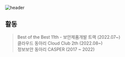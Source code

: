 ![header](https://capsule-render.vercel.app/api?type=waving&color=gradient&height=300&section=header&text=Floodnut&fontAlign=75&fontSize=70&desc=I%27m%20gonna%20make%20it&descAlign=75)

## 활동
> Best of the Best 11th - 보안제품개발 트랙 (2022.07~)  
> 클라우드 동아리 Cloud Club 2th (2022.08~)  
> 정보보안 동아리 CASPER (2017 ~ 2022)  
<p align="left">
<!--img src="https://img.shields.io/badge/Javascript-e6d419?style=flat-square&logo=javascript&logoColor=white"/-->  
<!--img src="https://img.shields.io/badge/Python-054480?style=flat-square&logo=python&logoColor=white"/-->
<!--img src="https://img.shields.io/badge/Java-711680?style=flat-square&logo=java&logoColor=white"/-->
  <br>
<!--img src="https://img.shields.io/badge/Nodejs-18ba1e?style=flat-square&logo=node.js&logoColor=white"/-->
<!--img src="https://img.shields.io/badge/Security-0f0f0f?style=flat-square&logo=attack&logoColor=white"/-->
<!--img src="https://img.shields.io/badge/Spring%20Boot-06e00c?style=flat-square&logo=spring&logoColor=white"/-->
</p>

